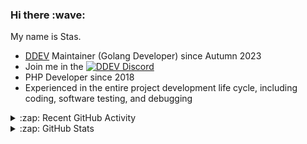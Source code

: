 <h3>Hi there :wave:</h3>

My name is Stas.

- [DDEV](https://github.com/ddev/ddev) Maintainer (Golang Developer) since Autumn 2023
- Join me in the [![DDEV Discord](https://img.shields.io/discord/664580571770388500?logo=discord&logoColor=%23fff&label=DDEV%20Discord&link=https%3A%2F%2Fddev.com%2Fs%2Fdiscord)](https://ddev.com/s/discord)
- PHP Developer since 2018
- Experienced in the entire project development life cycle, including coding, software testing, and debugging

<details>
  <summary>:zap: Recent GitHub Activity</summary>

<!--RECENT_ACTIVITY:start-->
1. 💪 Opened PR [#7463](https://github.com/ddev/ddev/pull/7463) in [ddev/ddev](https://github.com/ddev/ddev)<br>
2. 👍 Approved [#7461](https://github.com/ddev/ddev/pull/7461#pullrequestreview-3034228239) in [ddev/ddev](https://github.com/ddev/ddev)<br>
3. 💬 Commented on [#7460](https://github.com/ddev/ddev/issues/7460#issuecomment-3090034114) in [ddev/ddev](https://github.com/ddev/ddev)<br>
4. 💬 Commented on [#7462](https://github.com/ddev/ddev/issues/7462#issuecomment-3089937118) in [ddev/ddev](https://github.com/ddev/ddev)<br>
5. 💬 Commented on [#11](https://github.com/ddev/vscode-ddev-manager/issues/11#issuecomment-3089806606) in [ddev/vscode-ddev-manager](https://github.com/ddev/vscode-ddev-manager)<br>
6. ❗️ Opened issue [#2326](https://github.com/oerdnj/deb.sury.org/issues/2326) in [oerdnj/deb.sury.org](https://github.com/oerdnj/deb.sury.org)<br>
7. 💬 Commented on [#7458](https://github.com/ddev/ddev/pull/7458#discussion_r2213890864) in [ddev/ddev](https://github.com/ddev/ddev)<br>
8. 👍 Approved [#7458](https://github.com/ddev/ddev/pull/7458#pullrequestreview-3030099041) in [ddev/ddev](https://github.com/ddev/ddev)<br>
9. 💬 Commented on [#7458](https://github.com/ddev/ddev/pull/7458#issuecomment-3084669630) in [ddev/ddev](https://github.com/ddev/ddev)<br>
10. 💬 Commented on [#7458](https://github.com/ddev/ddev/pull/7458#discussion_r2213751049) in [ddev/ddev](https://github.com/ddev/ddev)<br>
11. 👍 Approved [#7458](https://github.com/ddev/ddev/pull/7458#pullrequestreview-3030099041) in [ddev/ddev](https://github.com/ddev/ddev)<br>
12. 💬 Commented on [#7457](https://github.com/ddev/ddev/issues/7457#issuecomment-3084563683) in [ddev/ddev](https://github.com/ddev/ddev)<br>
13. 💬 Commented on [#31](https://github.com/ddev/ddev-elasticsearch/issues/31#issuecomment-3084467847) in [ddev/ddev-elasticsearch](https://github.com/ddev/ddev-elasticsearch)<br>
14. 💬 Commented on [#392](https://github.com/ddev/ddev.com/pull/392#discussion_r2213625243) in [ddev/ddev.com](https://github.com/ddev/ddev.com)<br>
15. 💬 Commented on [#392](https://github.com/ddev/ddev.com/pull/392#discussion_r2213616693) in [ddev/ddev.com](https://github.com/ddev/ddev.com)<br>
16. 💬 Commented on [#392](https://github.com/ddev/ddev.com/pull/392#discussion_r2213614307) in [ddev/ddev.com](https://github.com/ddev/ddev.com)<br>
17. 💬 Commented on [#392](https://github.com/ddev/ddev.com/pull/392#discussion_r2213612196) in [ddev/ddev.com](https://github.com/ddev/ddev.com)<br>
18. 👍 Approved [#392](https://github.com/ddev/ddev.com/pull/392#pullrequestreview-3029945420) in [ddev/ddev.com](https://github.com/ddev/ddev.com)<br>
19. 👍 Approved [#392](https://github.com/ddev/ddev.com/pull/392#pullrequestreview-3029945420) in [ddev/ddev.com](https://github.com/ddev/ddev.com)<br>
20. 💬 Commented on [#2316](https://github.com/oerdnj/deb.sury.org/issues/2316#issuecomment-3084374950) in [oerdnj/deb.sury.org](https://github.com/oerdnj/deb.sury.org)<br>
<!--RECENT_ACTIVITY:end-->

</details>

<details>
  <summary>:zap: GitHub Stats</summary>

  <picture>
    <source
      srcset="https://github-readme-stats.vercel.app/api?username=stasadev&show_icons=true&count_private=true&include_all_commits=true&hide_border=true&theme=tokyonight"
      media="(prefers-color-scheme: dark)"
    />
    <source
      srcset="https://github-readme-stats.vercel.app/api?username=stasadev&show_icons=true&count_private=true&include_all_commits=true&hide_border=true"
      media="(prefers-color-scheme: light), (prefers-color-scheme: no-preference)"
    />
    <img src="https://github-readme-stats.vercel.app/api?username=stasadev&show_icons=true&count_private=true&include_all_commits=true&hide_border=true" />
  </picture>

</details>
